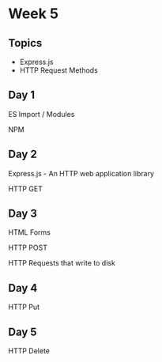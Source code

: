 # Week 5

## Topics

* Express.js
* HTTP Request Methods

## Day 1

ES Import / Modules

NPM

## Day **2**

Express.js - An HTTP web application library

HTTP GET

## Day 3

HTML Forms

HTTP POST

HTTP Requests that write to disk

## Day 4

HTTP Put

## Day 5

HTTP Delete

